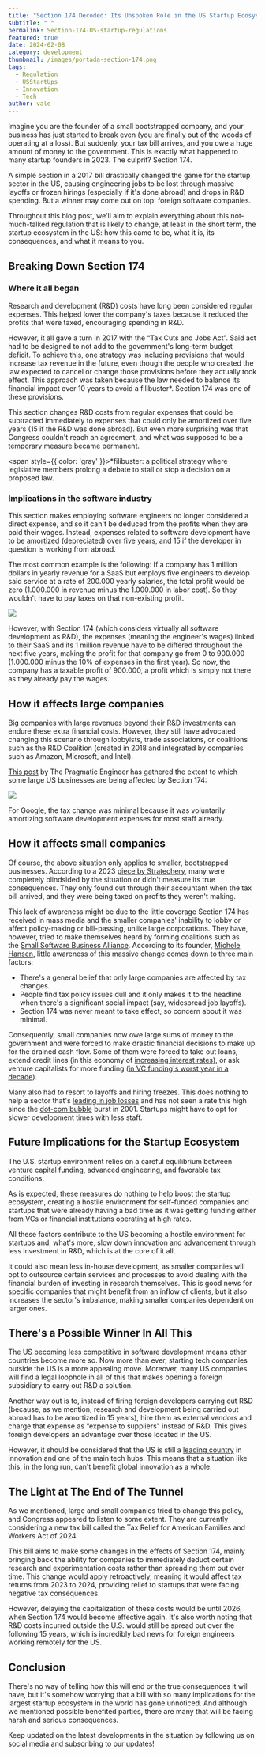 ```yaml
---
title: "Section 174 Decoded: Its Unspoken Role in the US Startup Ecosystem"
subtitle: " "
permalink: Section-174-US-startup-regulations
featured: true
date: 2024-02-08
category: development
thumbnail: /images/portada-section-174.png
tags:
  - Regulation
  - USStartUps
  - Innovation
  - Tech
author: vale
---
```

Imagine you are the founder of a small bootstrapped company, and your business has just started to break even (you are finally out of the woods of operating at a loss). But suddenly, your tax bill arrives, and you owe a huge amount of money to the government. This is exactly what happened to many startup founders in 2023. The culprit? Section 174.

A simple section in a 2017 bill drastically changed the game for the startup sector in the US, causing engineering jobs to be lost through massive layoffs or frozen hirings (especially if it's done abroad) and drops in R&D spending. But a winner may come out on top: foreign software companies.

Throughout this blog post, we'll aim to explain everything about this not-much-talked regulation that is likely to change, at least in the short term, the startup ecosystem in the US: how this came to be, what it is, its consequences, and what it means to you.

## Breaking Down Section 174

### Where it all began

Research and development (R&D) costs have long been considered regular expenses. This helped lower the company's taxes because it reduced the profits that were taxed, encouraging spending in R&D. 

However, it all gave a turn in 2017 with the “Tax Cuts and Jobs Act”. Said act had to be designed to not add to the government's long-term budget deficit. To achieve this, one strategy was including provisions that would increase tax revenue in the future, even though the people who created the law expected to cancel or change those provisions before they actually took effect. This approach was taken because the law needed to balance its financial impact over 10 years to avoid a filibuster*. Section 174 was one of these provisions. 

This section changes R&D costs from regular expenses that could be subtracted immediately to expenses that could only be amortized over five years (15 if the R&D was done abroad). But even more surprising was that Congress couldn't reach an agreement, and what was supposed to be a temporary measure became permanent.

<span style={{ color: 'gray' }}>*filibuster: a political strategy where legislative members prolong a debate to stall or stop a decision on a proposed law.</span>

### Implications in the software industry

This section makes employing software engineers no longer considered a direct expense, and so it can't be deduced from the profits when they are paid their wages. Instead, expenses related to software development have to be amortized (depreciated) over five years, and 15 if the developer in question is working from abroad. 

The most common example is the following: If a company has 1 million dollars in yearly revenue for a SaaS but employs five engineers to develop said service at a rate of 200.000 yearly salaries, the total profit would be zero (1.000.000 in revenue minus the 1.000.000 in labor cost). So they wouldn't have to pay taxes on that non-existing profit.

![](/images/tabla.png)

However, with Section 174 (which considers virtually all software development as R&D), the expenses (meaning the engineer's wages) linked to their SaaS and its 1 million revenue have to be differed throughout the next five years, making the profit for that company go from 0 to 900.000 (1.000.000 minus the 10% of expenses in the first year). So now, the company has a taxable profit of 900.000, a profit which is simply not there as they already pay the wages. 

## How it affects large companies

Big companies with large revenues beyond their R&D investments can endure these extra financial costs. However, they still have advocated changing this scenario through lobbyists, trade associations, or coalitions such as the R&D Coalition (created in 2018 and integrated by companies such as Amazon, Microsoft, and Intel). 

[This post](https://blog.pragmaticengineer.com/section-174/) by The Pragmatic Engineer has gathered the extent to which some large US businesses are being affected by Section 174:

![](/images/tabla-2.png)

For Google, the tax change was minimal because it was voluntarily amortizing software development expenses for most staff already.

## How it affects small companies

Of course, the above situation only applies to smaller, bootstrapped businesses. According to a 2023 [piece by Stratechery](https://stratechery.com/2023/buzzfeed-shutters-news-startups-and-the-rd-tax-credit/?ref=blog.pragmaticengineer.com), many were completely blindsided by the situation or didn't measure its true consequences. They only found out through their accountant when the tax bill arrived, and they were being taxed on profits they weren't making.

This lack of awareness might be due to the little coverage Section 174 has received in mass media and the smaller companies' inability to lobby or affect policy-making or bill-passing, unlike large corporations. They have, however, tried to make themselves heard by forming coalitions such as the [Small Software Business Alliance](https://ssballiance.org/?ref=blog.pragmaticengineer.com). According to its founder, [Michele Hansen](https://blog.pragmaticengineer.com/section-174/), little awareness of this massive change comes down to three main factors:

* There's a general belief that only large companies are affected by tax changes.
* People find tax policy issues dull and it only makes it to the headline when there's a significant social impact (say, widespread job layoffs).
* Section 174 was never meant to take effect, so concern about it was minimal.

Consequently, small companies now owe large sums of money to the government and were forced to make drastic financial decisions to make up for the drained cash flow. Some of them were forced to take out loans, extend credit lines (in this economy of [increasing interest rates](https://www.swissre.com/institute/research/sigma-research/Economic-Outlook/us-economic-outlook-december-2023.html)), or ask venture capitalists for more funding ([in VC funding's worst year in a decade](https://www.fastcompany.com/90984752/venture-capital-vc-funding-2023-bloodbath-by-the-numbers)).

Many also had to resort to layoffs and hiring freezes. This does nothing to help a sector that's [leading in job losses](https://edition.cnn.com/2024/01/13/tech/tech-layoffs-ai-investment/index.html) and has not seen a rate this high since the [dot-com bubble](https://fortune.com/2023/06/01/tech-layoffs-worst-since-dot-com-bubble-burst/) burst in 2001. Startups might have to opt for slower development times with less staff.

## Future Implications for the Startup Ecosystem

The U.S. startup environment relies on a careful equilibrium between venture capital funding, advanced engineering, and favorable tax conditions.

As is expected, these measures do nothing to help boost the startup ecosystem, creating a hostile environment for self-funded companies and startups that were already having a bad time as it was getting funding either from VCs or financial institutions operating at high rates. 

All these factors contribute to the US becoming a hostile environment for startups and, what's more, slow down innovation and advancement through less investment in R&D, which is at the core of it all.  

It could also mean less in-house development, as smaller companies will opt to outsource certain services and processes to avoid dealing with the financial burden of investing in research themselves. This is good news for specific companies that might benefit from an inflow of clients, but it also increases the sector's imbalance, making smaller companies dependent on larger ones.

## There's a Possible Winner In All This

The US becoming less competitive in software development means other countries become more so. Now more than ever, starting tech companies outside the US is a more appealing move. Moreover, many US companies will find a legal loophole in all of this that makes opening a foreign subsidiary to carry out R&D a solution. 

Another way out is to, instead of firing foreign developers carrying out R&D (because, as we mention, research and development being carried out abroad has to be amortized in 15 years), hire them as external vendors and charge that expense as “expense to suppliers" instead of R&D. This gives foreign developers an advantage over those located in the US. 

However, it should be considered that the US is still a [leading country](https://www.visualcapitalist.com/most-innovative-countries-in-2023/) in innovation and one of the main tech hubs. This means that a situation like this, in the long run, can't benefit global innovation as a whole.

## The Light at The End of The Tunnel

As we mentioned, large and small companies tried to change this policy, and Congress appeared to listen to some extent. They are currently considering a new tax bill called the Tax Relief for American Families and Workers Act of 2024.

This bill aims to make some changes in the effects of Section 174, mainly bringing back the ability for companies to immediately deduct certain research and experimentation costs rather than spreading them out over time. This change would apply retroactively, meaning it would affect tax returns from 2023 to 2024, providing relief to startups that were facing negative tax consequences.

However, delaying the capitalization of these costs would be until 2026, when Section 174 would become effective again. It's also worth noting that R&D costs incurred outside the U.S. would still be spread out over the following 15 years, which is incredibly bad news for foreign engineers working remotely for the US.

## Conclusion

There's no way of telling how this will end or the true consequences it will have, but it's somehow worrying that a bill with so many implications for the largest startup ecosystem in the world has gone unnoticed. And although we mentioned possible benefited parties, there are many that will be facing harsh and serious consequences.

Keep updated on the latest developments in the situation by following us on social media and subscribing to our updates!
